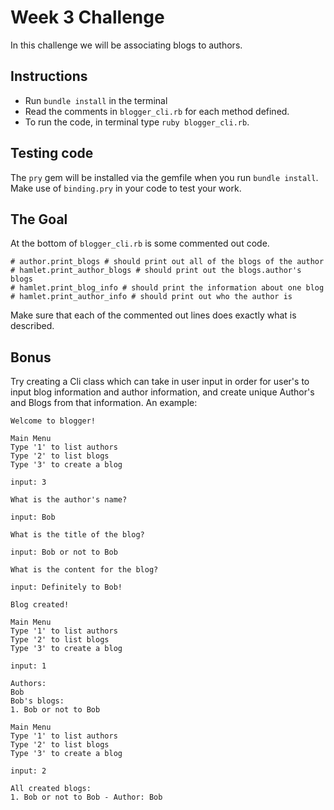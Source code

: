 # Week 3 Challenge

In this challenge we will be associating blogs to authors.

## Instructions
- Run `bundle install` in the terminal
- Read the comments in `blogger_cli.rb` for each method defined.
- To run the code, in terminal type `ruby blogger_cli.rb`.

## Testing code
The `pry` gem will be installed via the gemfile when you run `bundle install`. Make use of `binding.pry` in your code to test your work.

## The Goal
At the bottom of `blogger_cli.rb` is some commented out code.
```
# author.print_blogs # should print out all of the blogs of the author
# hamlet.print_author_blogs # should print out the blogs.author's blogs
# hamlet.print_blog_info # should print the information about one blog
# hamlet.print_author_info # should print out who the author is
```

Make sure that each of the commented out lines does exactly what is described.

## Bonus
Try creating a Cli class which can take in user input in order for user's to input blog information and author information, and create unique Author's and Blogs from that information. An example:
```
Welcome to blogger!

Main Menu
Type '1' to list authors
Type '2' to list blogs
Type '3' to create a blog

input: 3

What is the author's name?

input: Bob

What is the title of the blog?

input: Bob or not to Bob

What is the content for the blog?

input: Definitely to Bob!

Blog created!

Main Menu
Type '1' to list authors
Type '2' to list blogs
Type '3' to create a blog

input: 1

Authors:
Bob
Bob's blogs:
1. Bob or not to Bob

Main Menu
Type '1' to list authors
Type '2' to list blogs
Type '3' to create a blog

input: 2

All created blogs:
1. Bob or not to Bob - Author: Bob
```
